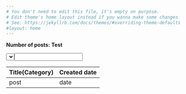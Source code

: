 ```yaml
---
# You don't need to edit this file, it's empty on purpose.
# Edit theme's home layout instead if you wanna make some changes
# See: https://jekyllrb.com/docs/themes/#overriding-theme-defaults
#layout: home
---
```

<script type='text/javascript' src='https://cdnjs.cloudflare.com/ajax/libs/knockout/3.4.1/knockout-min.js'></script>
<script type='text/javascript' src='http://underscorejs.org/underscore-min.js'></script>
<p> <strong>Number of posts:</strong> <strong data-bind="text: posts().length">Test</strong></p>
<p> <select data-bind="options: allCategories, value: categoryFilter"></select><input data-bind='value: freeTextFilter, valueUpdate: "afterkeydown"' /></p>
<table>
<thead>
<tr>
    <th>Title(Category)</th>
    <th>Created date</th>
</tr>
</thead>
<tbody data-bind='foreach: filteredPosts'>
<tr>
<td>
    <a data-bind="attr: { href: url, title: TitlePresentation}">
    <span data-bind='text: TitlePresentation'>post</span>
</a>
</td>
<td>
    <span data-bind='text: date'>date</span>
</td>
</tr>
</tbody>
</table>

<script>
var getPostsFromJekyllAsObservable = function(){
    var posts = [];
    {% for post in site.posts %}
        var post = {};
        post.title = ko.observable("{{post.title}}");
        post.url = ko.observable("{{post.url}}");
        post.date = ko.observable("{{post.date}}");
        post.categories = [];
        {% for category in post.categories %}
            post.categories.push("{{ category }}");
        {% endfor %}
        post.TitlePresentation = ko.pureComputed(function(){
            return this.title() + '(' + this.categories.join() + ')';
        },post);
        posts.push(post);
    {% endfor %}
    return ko.observableArray(posts);
};

var getCategoriesFromJekyllAsObservable = function(){
    var allCategories = [];
    allCategories.push(self.categoryFilter());
    {% for category in site.categories %}
    allCategories.push("{{category | first}}");
    {% endfor %}
    return ko.observableArray(allCategories.sort());
};

function postsModel(){
    self = this;
    self.posts = getPostsFromJekyllAsObservable();

    self.freeTextFilter = ko.observable("");
    self.categoryFilter = ko.observable("All categories");
    self.filteredPosts = ko.pureComputed(function(){
        return _.filter(self.posts(), function(post){
            if(self.categoryFilter() == "All categories" ||
                post.categories.indexOf(self.categoryFilter()) != -1){
                if(self.freeTextFilter == "" ||
                    post.title().toLowerCase().includes(self.freeTextFilter().toLowerCase())){
                    return true;
                }
            }
        });
    },self);

    self.setCategoryFilterFromHash = function(hash){
        if(hash != ""){
            self.categoryFilter(hash.replace("#", ""));
        }
    }

    self.allCategories = getCategoriesFromJekyllAsObservable();
    self.setCategoryFilterFromHash(window.location.hash);
};
var model = new postsModel();
ko.applyBindings(model);

if( 'onhashchange' in window ) {
  window.addEventListener('hashchange', getHashValue, false);
  function getHashValue() {
      model.setCategoryFilterFromHash(window.location.hash);
  }
}

</script>